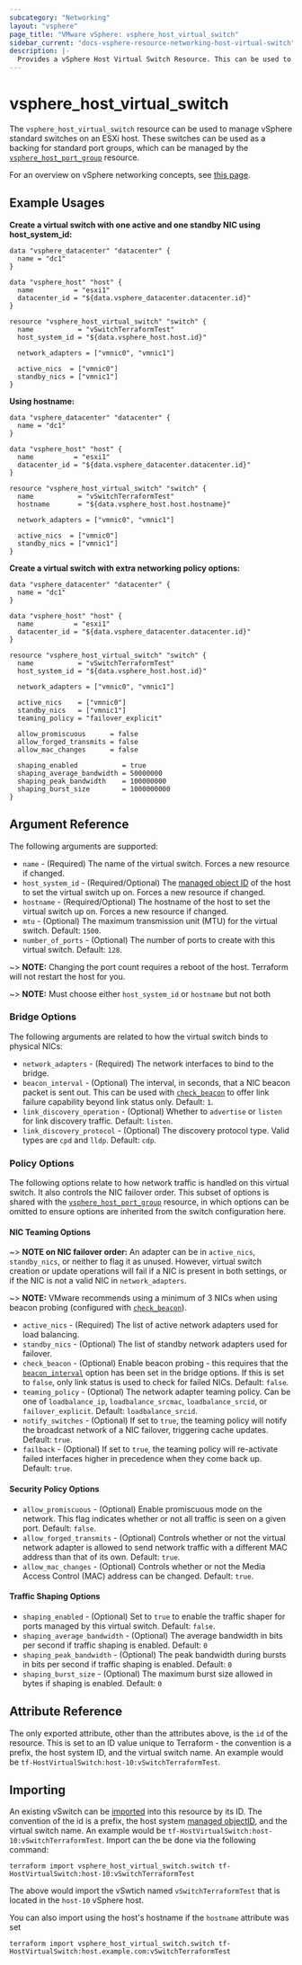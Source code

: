 ```yaml
---
subcategory: "Networking"
layout: "vsphere"
page_title: "VMware vSphere: vsphere_host_virtual_switch"
sidebar_current: "docs-vsphere-resource-networking-host-virtual-switch"
description: |-
  Provides a vSphere Host Virtual Switch Resource. This can be used to configure vSwitches direct on an ESXi host.
---
```


# vsphere\_host\_virtual\_switch

The `vsphere_host_virtual_switch` resource can be used to manage vSphere
standard switches on an ESXi host. These switches can be used as a backing for
standard port groups, which can be managed by the
[`vsphere_host_port_group`][host-port-group] resource.

For an overview on vSphere networking concepts, see [this
page][ref-vsphere-net-concepts].

[host-port-group]: /docs/providers/vsphere/r/host_port_group.html
[ref-vsphere-net-concepts]: https://docs.vmware.com/en/VMware-vSphere/7.0/com.vmware.vsphere.networking.doc/GUID-2B11DBB8-CB3C-4AFF-8885-EFEA0FC562F4.html

## Example Usages

**Create a virtual switch with one active and one standby NIC using host_system_id:**

```hcl
data "vsphere_datacenter" "datacenter" {
  name = "dc1"
}

data "vsphere_host" "host" {
  name          = "esxi1"
  datacenter_id = "${data.vsphere_datacenter.datacenter.id}"
}

resource "vsphere_host_virtual_switch" "switch" {
  name           = "vSwitchTerraformTest"
  host_system_id = "${data.vsphere_host.host.id}"

  network_adapters = ["vmnic0", "vmnic1"]

  active_nics  = ["vmnic0"]
  standby_nics = ["vmnic1"]
}
```

**Using hostname:**

```hcl
data "vsphere_datacenter" "datacenter" {
  name = "dc1"
}

data "vsphere_host" "host" {
  name          = "esxi1"
  datacenter_id = "${data.vsphere_datacenter.datacenter.id}"
}

resource "vsphere_host_virtual_switch" "switch" {
  name           = "vSwitchTerraformTest"
  hostname       = "${data.vsphere_host.host.hostname}"

  network_adapters = ["vmnic0", "vmnic1"]

  active_nics  = ["vmnic0"]
  standby_nics = ["vmnic1"]
}
```

**Create a virtual switch with extra networking policy options:**

```hcl
data "vsphere_datacenter" "datacenter" {
  name = "dc1"
}

data "vsphere_host" "host" {
  name          = "esxi1"
  datacenter_id = "${data.vsphere_datacenter.datacenter.id}"
}

resource "vsphere_host_virtual_switch" "switch" {
  name           = "vSwitchTerraformTest"
  host_system_id = "${data.vsphere_host.host.id}"

  network_adapters = ["vmnic0", "vmnic1"]

  active_nics    = ["vmnic0"]
  standby_nics   = ["vmnic1"]
  teaming_policy = "failover_explicit"

  allow_promiscuous      = false
  allow_forged_transmits = false
  allow_mac_changes      = false

  shaping_enabled           = true
  shaping_average_bandwidth = 50000000
  shaping_peak_bandwidth    = 100000000
  shaping_burst_size        = 1000000000
}
```

## Argument Reference

The following arguments are supported:

* `name` - (Required) The name of the virtual switch. Forces a new resource if
  changed.
* `host_system_id` - (Required/Optional) The [managed object ID][docs-about-morefs] of
  the host to set the virtual switch up on. Forces a new resource if changed.
* `hostname` - (Required/Optional) The hostname of
  the host to set the virtual switch up on. Forces a new resource if changed.
* `mtu` - (Optional) The maximum transmission unit (MTU) for the virtual
  switch. Default: `1500`.
* `number_of_ports` - (Optional) The number of ports to create with this
  virtual switch. Default: `128`.

[docs-about-morefs]: /docs/providers/vsphere/index.html#use-of-managed-object-references-by-the-vsphere-provider

~> **NOTE:** Changing the port count requires a reboot of the host. Terraform
will not restart the host for you.

~> **NOTE:** Must choose either `host_system_id` or `hostname` but not both

### Bridge Options

The following arguments are related to how the virtual switch binds to physical
NICs:

* `network_adapters` - (Required) The network interfaces to bind to the bridge.
* `beacon_interval` - (Optional) The interval, in seconds, that a NIC beacon
  packet is sent out. This can be used with [`check_beacon`](#check_beacon) to
  offer link failure capability beyond link status only. Default: `1`.
* `link_discovery_operation` - (Optional) Whether to `advertise` or `listen`
  for link discovery traffic. Default: `listen`.
* `link_discovery_protocol` - (Optional) The discovery protocol type.  Valid
  types are `cpd` and `lldp`. Default: `cdp`.

### Policy Options

The following options relate to how network traffic is handled on this virtual
switch. It also controls the NIC failover order. This subset of options is
shared with the [`vsphere_host_port_group`][host-port-group] resource, in which
options can be omitted to ensure options are inherited from the switch
configuration here.

#### NIC Teaming Options

~> **NOTE on NIC failover order:** An adapter can be in `active_nics`,
`standby_nics`, or neither to flag it as unused. However, virtual switch
creation or update operations will fail if a NIC is present in both settings,
or if the NIC is not a valid NIC in `network_adapters`.

~> **NOTE:** VMware recommends using a minimum of 3 NICs when using beacon
probing (configured with [`check_beacon`](#check_beacon)).

* `active_nics` - (Required) The list of active network adapters used for load
  balancing.
* `standby_nics` - (Optional) The list of standby network adapters used for
  failover.
* `check_beacon` - (Optional) Enable beacon probing - this requires that the
  [`beacon_interval`](#beacon_interval) option has been set in the bridge
  options. If this is set to `false`, only link status is used to check for
  failed NICs.  Default: `false`.
* `teaming_policy` - (Optional) The network adapter teaming policy. Can be one
  of `loadbalance_ip`, `loadbalance_srcmac`, `loadbalance_srcid`, or
  `failover_explicit`. Default: `loadbalance_srcid`.
* `notify_switches` - (Optional) If set to `true`, the teaming policy will
  notify the broadcast network of a NIC failover, triggering cache updates.
  Default: `true`.
* `failback` - (Optional) If set to `true`, the teaming policy will re-activate
  failed interfaces higher in precedence when they come back up.  Default:
  `true`.

#### Security Policy Options

* `allow_promiscuous` - (Optional) Enable promiscuous mode on the network. This
  flag indicates whether or not all traffic is seen on a given port. Default:
  `false`.
* `allow_forged_transmits` - (Optional) Controls whether or not the virtual
  network adapter is allowed to send network traffic with a different MAC
  address than that of its own. Default: `true`.
* `allow_mac_changes` - (Optional) Controls whether or not the Media Access
  Control (MAC) address can be changed. Default: `true`.

#### Traffic Shaping Options

* `shaping_enabled` - (Optional) Set to `true` to enable the traffic shaper for
  ports managed by this virtual switch. Default: `false`.
* `shaping_average_bandwidth` - (Optional) The average bandwidth in bits per
  second if traffic shaping is enabled. Default: `0`
* `shaping_peak_bandwidth` - (Optional) The peak bandwidth during bursts in
  bits per second if traffic shaping is enabled. Default: `0`
* `shaping_burst_size` - (Optional) The maximum burst size allowed in bytes if
  shaping is enabled. Default: `0`

## Attribute Reference

The only exported attribute, other than the attributes above, is the `id` of
the resource. This is set to an ID value unique to Terraform - the convention
is a prefix, the host system ID, and the virtual switch name. An example would
be `tf-HostVirtualSwitch:host-10:vSwitchTerraformTest`.

## Importing

An existing vSwitch can be [imported][docs-import] into this resource by its ID.
The convention of the id is a prefix, the host system [managed objectID][docs-about-morefs], and the virtual switch
name. An example would be `tf-HostVirtualSwitch:host-10:vSwitchTerraformTest`.
Import can the be done via the following command:

[docs-import]: https://www.terraform.io/docs/import/index.html
[docs-about-morefs]: /docs/providers/vsphere/index.html#use-of-managed-object-references-by-the-vsphere-provider

```
terraform import vsphere_host_virtual_switch.switch tf-HostVirtualSwitch:host-10:vSwitchTerraformTest
```

The above would import the vSwtich named `vSwitchTerraformTest` that is located in the `host-10`
vSphere host.

You can also import using the host's hostname if the `hostname` attribute was set

```
terraform import vsphere_host_virtual_switch.switch tf-HostVirtualSwitch:host.example.com:vSwitchTerraformTest
```
